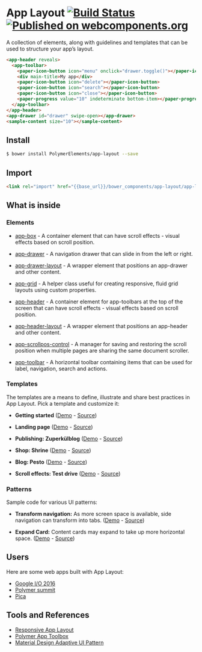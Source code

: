 # App Layout [![Build Status](https://travis-ci.org/PolymerElements/app-layout.svg?branch=master)](https://travis-ci.org/PolymerElements/app-layout) [![Published on webcomponents.org](https://img.shields.io/badge/webcomponents.org-published-blue.svg)](https://beta.webcomponents.org/element/PolymerElements/app-layout)

A collection of elements, along with guidelines and templates that can be used to structure your app’s layout.

<!---
```
<custom-element-demo height="368">
  <template>
    <script src="../webcomponentsjs/webcomponents-lite.min.js"></script>
    <link rel="import" href="app-drawer/app-drawer.html">
    <link rel="import" href="app-header/app-header.html">
    <link rel="import" href="app-toolbar/app-toolbar.html">
    <link rel="import" href="demo/sample-content.html">
    <link rel="import" href="../iron-icons/iron-icons.html">
    <link rel="import" href="../paper-icon-button/paper-icon-button.html">
    <link rel="import" href="../paper-progress/paper-progress.html">
    <style is="custom-style">
      html, body {
        margin: 0;
        font-family: 'Roboto', 'Noto', sans-serif;
        -webkit-font-smoothing: antialiased;
        background: #f1f1f1;
        max-height: 368px;
      }
      app-toolbar {
        background-color: #4285f4;
        color: #fff;
      }

      paper-icon-button {
        --paper-icon-button-ink-color: white;
      }

      paper-icon-button + [main-title] {
        margin-left: 24px;
      }
      paper-progress {
        display: block;
        width: 100%;
        --paper-progress-active-color: rgba(255, 255, 255, 0.5);
        --paper-progress-container-color: transparent;
      }
      app-header {
        @apply(--layout-fixed-top);
        color: #fff;
        --app-header-background-rear-layer: {
          background-color: #ef6c00;
        };
      }
      app-drawer {
        --app-drawer-scrim-background: rgba(0, 0, 100, 0.8);
        --app-drawer-content-container: {
          background-color: #B0BEC5;
        }
      }
      sample-content {
        padding-top: 64px;
      }
    </style>
    <next-code-block></next-code-block>
  </template>
</custom-element-demo>
```
-->
```html
<app-header reveals>
  <app-toolbar>
    <paper-icon-button icon="menu" onclick="drawer.toggle()"></paper-icon-button>
    <div main-title>My app</div>
    <paper-icon-button icon="delete"></paper-icon-button>
    <paper-icon-button icon="search"></paper-icon-button>
    <paper-icon-button icon="close"></paper-icon-button>
    <paper-progress value="10" indeterminate bottom-item></paper-progress>
  </app-toolbar>
</app-header>
<app-drawer id="drawer" swipe-open></app-drawer>
<sample-content size="10"></sample-content>
```

## Install

```bash
$ bower install PolymerElements/app-layout --save
```

## Import

```html
<link rel="import" href="{{base_url}}/bower_components/app-layout/app-layout.html">
```

## What is inside

### Elements

- [app-box](/app-box) - A container element that can have scroll effects - visual effects based on scroll position.

- [app-drawer](/app-drawer) - A navigation drawer that can slide in from the left or right.

- [app-drawer-layout](/app-drawer-layout) - A wrapper element that positions an app-drawer and other content.

- [app-grid](/app-grid) - A helper class useful for creating responsive, fluid grid layouts using custom properties.

- [app-header](/app-header) - A container element for app-toolbars at the top of the screen that can have scroll effects - visual effects based on scroll position.

- [app-header-layout](/app-header-layout) - A wrapper element that positions an app-header and other content.

- [app-scrollpos-control](/app-scrollpos-control) - A manager for saving and restoring the scroll position when multiple pages are sharing the same document scroller.

- [app-toolbar](/app-toolbar) - A horizontal toolbar containing items that can be used for label, navigation, search and actions.

### Templates

The templates are a means to define, illustrate and share best practices in App Layout. Pick a template and customize it:

- **Getting started**
([Demo](https://polymerelements.github.io/app-layout/templates/getting-started) - [Source](/templates/getting-started))

- **Landing page**
([Demo](https://polymerelements.github.io/app-layout/templates/landing-page) - [Source](/templates/landing-page))

- **Publishing: Zuperkülblog**
([Demo](https://polymerelements.github.io/app-layout/templates/publishing) - [Source](/templates/publishing))

- **Shop: Shrine**
([Demo](https://polymerelements.github.io/app-layout/templates/shrine) - [Source](/templates/shrine))

- **Blog: Pesto**
([Demo](https://polymerelements.github.io/app-layout/templates/pesto) - [Source](/templates/pesto))

- **Scroll effects: Test drive**
([Demo](https://polymerelements.github.io/app-layout/templates/test-drive) - [Source](/templates/test-drive))

### Patterns

Sample code for various UI patterns:

- **Transform navigation:**
As more screen space is available, side navigation can transform into tabs.
([Demo](https://polymerelements.github.io/app-layout/patterns/transform-navigation/index.html) - [Source](/patterns/transform-navigation/x-app.html))

- **Expand Card:**
Content cards may expand to take up more horizontal space.
([Demo](https://polymerelements.github.io/app-layout/patterns/expand-card/index.html) - [Source](/patterns/expand-card/index.html))

## Users

Here are some web apps built with App Layout:

- [Google I/O 2016](https://events.google.com/io2016/)
- [Polymer summit](https://www.polymer-project.org/summit)
- [Pica](https://frankiefu.github.io/pica/)

## Tools and References

- [Responsive App Layout](https://www.polymer-project.org/1.0/toolbox/app-layout)
- [Polymer App Toolbox](https://www.polymer-project.org/1.0/toolbox/)
- [Material Design Adaptive UI Pattern](https://www.google.com/design/spec/layout/adaptive-ui.html#adaptive-ui-patterns)
